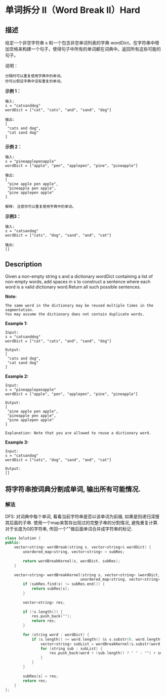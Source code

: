 # 单词拆分 II（Word Break II）Hard
## 描述
给定一个非空字符串 s 和一个包含非空单词列表的字典 wordDict，在字符串中增加空格来构建一个句子，使得句子中所有的单词都在词典中。返回所有这些可能的句子。

说明：


	分隔时可以重复使用字典中的单词。
	你可以假设字典中没有重复的单词。


**示例 1：**
```
输入:
s = "catsanddog"
wordDict = ["cat", "cats", "and", "sand", "dog"]

输出:
[
 "cats and dog",
 "cat sand dog"
]
```


**示例 2：**
```
输入:
s = "pineapplepenapple"
wordDict = ["apple", "pen", "applepen", "pine", "pineapple"]

输出:
[
 "pine apple pen apple",
 "pineapple pen apple",
 "pine applepen apple"
]

解释: 注意你可以重复使用字典中的单词。
```


**示例3：**
```
输入:
s = "catsandog"
wordDict = ["cats", "dog", "sand", "and", "cat"]

输出:
[]
```

## Description
Given a non-empty string s and a dictionary wordDict containing a list of non-empty words, add spaces in s to construct a sentence where each word is a valid dictionary word.Return all such possible sentences.

**Note:**



	The same word in the dictionary may be reused multiple times in the segmentation.
	You may assume the dictionary does not contain duplicate words.


**Example 1:**
```
Input:
s = "catsanddog"
wordDict = ["cat", "cats", "and", "sand", "dog"]

Output:
[
 "cats and dog",
 "cat sand dog"
]
```


**Example 2:**
```
Input:
s = "pineapplepenapple"
wordDict = ["apple", "pen", "applepen", "pine", "pineapple"]

Output:
[
 "pine apple pen apple",
 "pineapple pen apple",
 "pine applepen apple"
]

Explanation: Note that you are allowed to reuse a dictionary word.
```


**Example 3:**
```
Input:
s = "catsandog"
wordDict = ["cats", "dog", "sand", "and", "cat"]

Output:
[]
```


## 将字符串按词典分割成单词, 输出所有可能情况.
### 解法
DFS: 对词典中每个单词, 看看当前字符串是否以该单词为前缀, 如果是则递归深搜其后面的子串. 使用一个map来暂存出现过的完整子串的分割情况, 避免重复计算. 对于长度为0的字符串, 传回一个""做后面单词合并成字符串的标记.
```c++
class Solution {
public:
    vector<string> wordBreak(string s, vector<string>& wordDict) {
        unordered_map<string, vector<string> > subRes;
        
        return wordBreakKernel(s, wordDict, subRes);
    }
    
    vector<string> wordBreakKernel(string s, vector<string> &wordDict, 
                                  unordered_map<string, vector<string> > &subRes) {
        if (subRes.find(s) != subRes.end()) {
            return subRes[s];
        }
        
        vector<string> res;
        
        if (!s.length()) {
            res.push_back("");
            return res;
        }
        
        for (string word : wordDict) {
            if (s.length() >= word.length() && s.substr(0, word.length()) == word) {
                vector<string> subList = wordBreakKernel(s.substr(word.length()), wordDict, subRes);
                for (string sub : subList) {
                    res.push_back(word + (sub.length() ? " " : "") + sub);
                }
            }
        }
        
        subRes[s] = res;
        return res;
    }
};
```